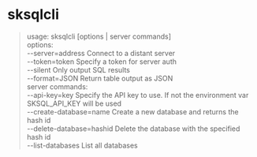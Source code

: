 # sksqlcli


>usage: sksqlcli [options | server commands]\
options:\
--server=address        Connect to a distant server\
--token=token   Specify a token for server auth\
--silent        Only output SQL results\
--format=JSON   Return table output as JSON\
server commands:\
--api-key=key   Specify the API key to use. If not the environment var SKSQL_API_KEY will be used\
--create-database=name  Create a new database and returns the hash id\
--delete-database=hashid        Delete the database with the specified hash id\
--list-databases        List all databases
